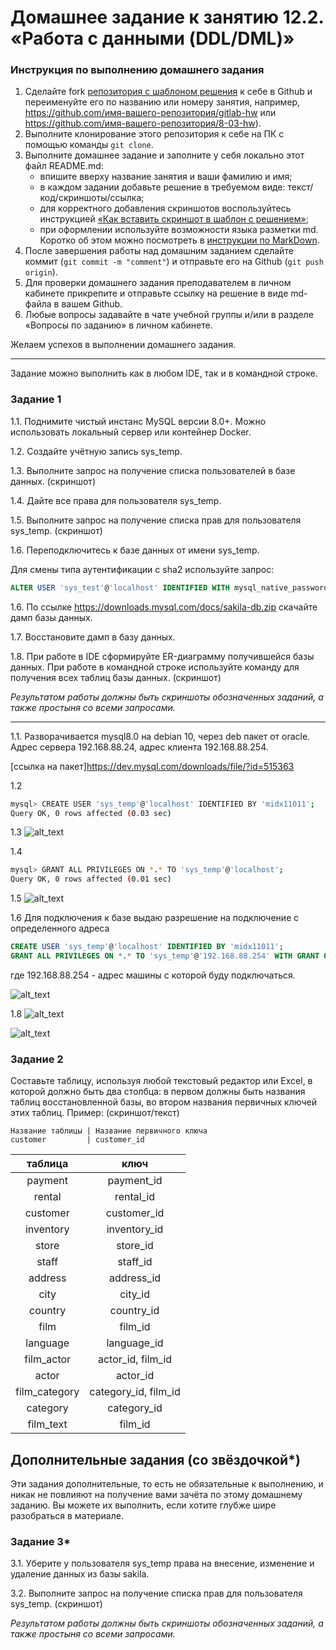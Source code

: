 # Домашнее задание к занятию 12.2. «Работа с данными (DDL/DML)»

### Инструкция по выполнению домашнего задания

1. Сделайте fork [репозитория c шаблоном решения](https://github.com/netology-code/sys-pattern-homework) к себе в Github и переименуйте его по названию или номеру занятия, например, https://github.com/имя-вашего-репозитория/gitlab-hw или https://github.com/имя-вашего-репозитория/8-03-hw).
2. Выполните клонирование этого репозитория к себе на ПК с помощью команды `git clone`.
3. Выполните домашнее задание и заполните у себя локально этот файл README.md:
   - впишите вверху название занятия и ваши фамилию и имя;
   - в каждом задании добавьте решение в требуемом виде: текст/код/скриншоты/ссылка;
   - для корректного добавления скриншотов воспользуйтесь инструкцией [«Как вставить скриншот в шаблон с решением»](https://github.com/netology-code/sys-pattern-homework/blob/main/screen-instruction.md);
   - при оформлении используйте возможности языка разметки md. Коротко об этом можно посмотреть в [инструкции по MarkDown](https://github.com/netology-code/sys-pattern-homework/blob/main/md-instruction.md).
4. После завершения работы над домашним заданием сделайте коммит (`git commit -m "comment"`) и отправьте его на Github (`git push origin`).
5. Для проверки домашнего задания преподавателем в личном кабинете прикрепите и отправьте ссылку на решение в виде md-файла в вашем Github.
6. Любые вопросы задавайте в чате учебной группы и/или в разделе «Вопросы по заданию» в личном кабинете.

Желаем успехов в выполнении домашнего задания.

---

Задание можно выполнить как в любом IDE, так и в командной строке.

### Задание 1
1.1. Поднимите чистый инстанс MySQL версии 8.0+. Можно использовать локальный сервер или контейнер Docker.

1.2. Создайте учётную запись sys_temp. 

1.3. Выполните запрос на получение списка пользователей в базе данных. (скриншот)

1.4. Дайте все права для пользователя sys_temp. 

1.5. Выполните запрос на получение списка прав для пользователя sys_temp. (скриншот)

1.6. Переподключитесь к базе данных от имени sys_temp.

Для смены типа аутентификации с sha2 используйте запрос: 
```sql
ALTER USER 'sys_test'@'localhost' IDENTIFIED WITH mysql_native_password BY 'password';
```
1.6. По ссылке https://downloads.mysql.com/docs/sakila-db.zip скачайте дамп базы данных.

1.7. Восстановите дамп в базу данных.

1.8. При работе в IDE сформируйте ER-диаграмму получившейся базы данных. При работе в командной строке используйте команду для получения всех таблиц базы данных. (скриншот)

*Результатом работы должны быть скриншоты обозначенных заданий, а также простыня со всеми запросами.*

___

1.1. Разворачивается mysql8.0 на debian 10, через deb пакет от oracle. Адрес сервера 192.168.88.24, адрес клиента 192.168.88.254.

[ссылка на пакет]https://dev.mysql.com/downloads/file/?id=515363

1.2 
```bash
mysql> CREATE USER 'sys_temp'@'localhost' IDENTIFIED BY 'midx11011';
Query OK, 0 rows affected (0.03 sec)

```
1.3 ![alt_text](https://github.com/ivanmalyshev/sdb-hw/blob/main/files/hw12-02/step1-1.png)

1.4 
```bash
mysql> GRANT ALL PRIVILEGES ON *.* TO 'sys_temp'@'localhost';
Query OK, 0 rows affected (0.01 sec)
```
1.5 ![alt_text](https://github.com/ivanmalyshev/sdb-hw/blob/main/files/hw12-02/step1-2.png)

1.6 Для подключения к базе выдаю разрешение на подключение с определенного адреса
```sql
CREATE USER 'sys_temp'@'localhost' IDENTIFIED BY 'midx11011';
GRANT ALL PRIVILEGES ON *.* TO 'sys_temp'@'192.168.88.254' WITH GRANT OPTION;
```
где 192.168.88.254 - адрес машины с которой буду подключаться. 

![alt_text](https://github.com/ivanmalyshev/sdb-hw/blob/main/files/hw12-02/step1-6.png)

1.8 
![alt_text](https://github.com/ivanmalyshev/sdb-hw/blob/main/files/hw12-02/1-8(ER).png)

![alt_text](https://github.com/ivanmalyshev/sdb-hw/blob/main/files/hw12-02/1-8(tables).png)
### Задание 2
Составьте таблицу, используя любой текстовый редактор или Excel, в которой должно быть два столбца: в первом должны быть названия таблиц восстановленной базы, во втором названия первичных ключей этих таблиц. Пример: (скриншот/текст)
```
Название таблицы | Название первичного ключа
customer         | customer_id
```


| таблица       | ключ                 |
|:-------------:|:--------------------:|
| payment       | payment_id           |
| rental        | rental_id            |
| customer      | customer_id          |
| inventory     | inventory_id         |
| store         | store_id             |
| staff         | staff_id             |
| address       | address_id           |
| city          | city_id              |
| country       | country_id           |
| film          | film_id              |
| language      | language_id          |
| film_actor    | actor_id, film_id    |
| actor         | actor_id             |
| film_category | category_id, film_id |
| category      | category_id          |
| film_text     | film_id              |


## Дополнительные задания (со звёздочкой*)
Эти задания дополнительные, то есть не обязательные к выполнению, и никак не повлияют на получение вами зачёта по этому домашнему заданию. Вы можете их выполнить, если хотите глубже шире разобраться в материале.

### Задание 3*
3.1. Уберите у пользователя sys_temp права на внесение, изменение и удаление данных из базы sakila.

3.2. Выполните запрос на получение списка прав для пользователя sys_temp. (скриншот)

*Результатом работы должны быть скриншоты обозначенных заданий, а также простыня со всеми запросами.*
